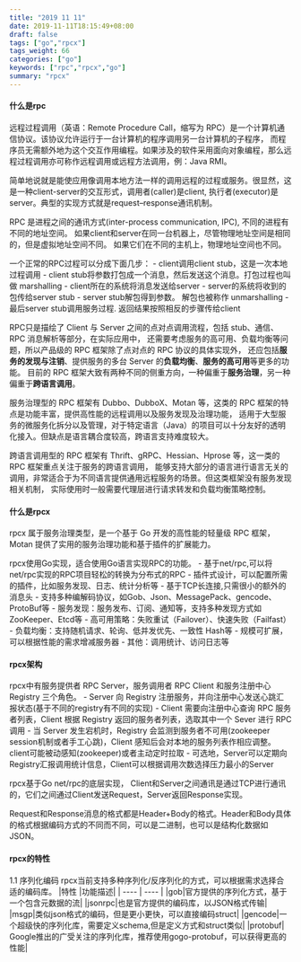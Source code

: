 ```yaml
---
title: "2019 11 11"
date: 2019-11-11T18:15:49+08:00
draft: false
tags: ["go","rpcx"]
tags_weight: 66
categories: ["go"]
keywords: ["rpc","rpcx","go"]
summary: "rpcx"
---
```

#### 什么是rpc
远程过程调用（英语：Remote Procedure Call，缩写为 RPC）是一个计算机通信协议。该协议允许运行于一台计算机的程序调用另一台计算机的子程序，
而程序员无需额外地为这个交互作用编程。如果涉及的软件采用面向对象编程，那么远程过程调用亦可称作远程调用或远程方法调用，例：Java RMI。

简单地说就是能使应用像调用本地方法一样的调用远程的过程或服务。很显然，这是一种client-server的交互形式，调用者(caller)是client,
执行者(executor)是server。典型的实现方式就是request–response通讯机制。

RPC 是进程之间的通讯方式(inter-process communication, IPC), 不同的进程有不同的地址空间。
如果client和server在同一台机器上，尽管物理地址空间是相同的，但是虚拟地址空间不同。
如果它们在不同的主机上，物理地址空间也不同。

一个正常的RPC过程可以分成下面几步：
    - client调用client stub，这是一次本地过程调用
    - client stub将参数打包成一个消息，然后发送这个消息。打包过程也叫做 marshalling
    - client所在的系统将消息发送给server
    - server的系统将收到的包传给server stub
    - server stub解包得到参数。 解包也被称作 unmarshalling
    - 最后server stub调用服务过程. 返回结果按照相反的步骤传给client

RPC只是描绘了 Client 与 Server 之间的点对点调用流程，包括 stub、通信、RPC 消息解析等部分，在实际应用中，
还需要考虑服务的高可用、负载均衡等问题，所以产品级的 RPC 框架除了点对点的 RPC 协议的具体实现外，
还应包括**服务的发现与注销**、提供服务的多台 Server 的**负载均衡**、**服务的高可用**等更多的功能。
目前的 RPC 框架大致有两种不同的侧重方向，一种偏重于**服务治理**，另一种偏重于**跨语言调用**。

服务治理型的 RPC 框架有 Dubbo、DubboX、Motan 等，这类的 RPC 框架的特点是功能丰富，提供高性能的远程调用以及服务发现及治理功能，
适用于大型服务的微服务化拆分以及管理，对于特定语言（Java）的项目可以十分友好的透明化接入。但缺点是语言耦合度较高，跨语言支持难度较大。

跨语言调用型的 RPC 框架有 Thrift、gRPC、Hessian、Hprose 等，这一类的 RPC 框架重点关注于服务的跨语言调用，
能够支持大部分的语言进行语言无关的调用，非常适合于为不同语言提供通用远程服务的场景。但这类框架没有服务发现相关机制，
实际使用时一般需要代理层进行请求转发和负载均衡策略控制。

#### 什么是rpcx
rpcx 属于服务治理类型，是一个基于 Go 开发的高性能的轻量级 RPC 框架，Motan 提供了实用的服务治理功能和基于插件的扩展能力。

rpcx使用Go实现，适合使用Go语言实现RPC的功能。
    - 基于net/rpc,可以将net/rpc实现的RPC项目轻松的转换为分布式的RPC
    - 插件式设计，可以配置所需的插件，比如服务发现、日志、统计分析等
    - 基于TCP长连接,只需很小的额外的消息头
    - 支持多种编解码协议，如Gob、Json、MessagePack、gencode、ProtoBuf等
    - 服务发现：服务发布、订阅、通知等，支持多种发现方式如ZooKeeper、Etcd等
    - 高可用策略：失败重试（Failover）、快速失败（Failfast）
    - 负载均衡：支持随机请求、轮询、低并发优先、一致性 Hash等
    - 规模可扩展，可以根据性能的需求增减服务器
    - 其他：调用统计、访问日志等

#### rpcx架构
rpcx中有服务提供者 RPC Server，服务调用者 RPC Client 和服务注册中心 Registry 三个角色。
    - Server 向 Registry 注册服务，并向注册中心发送心跳汇报状态(基于不同的registry有不同的实现)
    - Client 需要向注册中心查询 RPC 服务者列表，Client 根据 Registry 返回的服务者列表，选取其中一个 Sever 进行 RPC 调用
    - 当 Server 发生宕机时，Registry 会监测到服务者不可用(zookeeper session机制或者手工心跳)，Client 感知后会对本地的服务列表作相应调整。client可能被动感知(zookeeper)或者主动定时拉取
    - 可选地，Server可以定期向Registry汇报调用统计信息，Client可以根据调用次数选择压力最小的Server


rpcx基于Go net/rpc的底层实现， Client和Server之间通讯是通过TCP进行通讯的，它们之间通过Client发送Request，Server返回Response实现。

Request和Response消息的格式都是Header+Body的格式。Header和Body具体的格式根据编码方式的不同而不同，可以是二进制，也可以是结构化数据如JSON。

#### rpcx的特性
1.1 序列化编码
rpcx当前支持多种序列化/反序列化的方式，可以根据需求选择合适的编码库。
|特性  |功能描述|
|  ----  | ----  |
|gob|官方提供的序列化方式，基于一个包含元数据的流|
|jsonrpc|也是官方提供的编码库，以JSON格式传输|
|msgp|类似json格式的编码，但是更小更快，可以直接编码struct|
|gencode|一个超级快的序列化库，需要定义schema,但是定义方式和struct类似|
|protobuf| Google推出的广受关注的序列化库，推荐使用gogo-protobuf，可以获得更高的性能|
